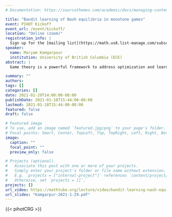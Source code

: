 ```yaml
---
# Documentation: https://sourcethemes.com/academic/docs/managing-content/

title: "Bandit learning of Nash equilibria in monotone games"
event: PIHOT Kickoff
event_url: /event/kickoff/
location: "Online (zoom)"
registration_info: |
  Sign up for the [mailing list](https://math.us8.list-manage.com/subscribe/post?u=c9cc3beec9fa57d7299ac161c&id=845fe9abdc) to receive the connection details
speaker:
  name: Maryam Kamgarpour
  institution: University of British Columbia (ECE)
abstract: |
  Game theory is a powerful framework to address optimization and learning of multiple interacting agents referred to as players. In a multi-agent setting, the notion of  Nash equilibrium captures a desirable solution as it exhibits stability, that is, no player has incentive to deviate from this solution. From the  viewpoint of learning the question is whether players can learn their Nash equilibrium strategies with limited information about the game. In this talk, I address our work on designing distributed algorithms for players so that they can learn the Nash equilibrium based only on information regarding their experienced payoffs. I discuss the convergence of the algorithm and its applicability to a large class of monotone games.

summary: ""
authors: 
tags: []
categories: []
date: 2021-01-29T14:00:00-08:00
publishDate: 2021-01-18T15:44:00-08:00
lastmod: 2021-01-18T15:44:00-08:00
featured: false
draft: false

# Featured image
# To use, add an image named `featured.jpg/png` to your page's folder.
# Focal points: Smart, Center, TopLeft, Top, TopRight, Left, Right, BottomLeft, Bottom, BottomRight.
image:
  caption: ""
  focal_point: ""
  preview_only: false

# Projects (optional).
#   Associate this post with one or more of your projects.
#   Simply enter your project's folder or file name without extension.
#   E.g. `projects = ["internal-project"]` references `content/project/deep-learning/index.md`.
#   Otherwise, set `projects = []`.
projects: []
url_video: https://mathtube.org/lecture/video/bandit-learning-nash-equilibria-monotone-games
url_slides: "Kamgarpur-2021-1-29.pdf"
---
```

{{< pihotCRG >}}
